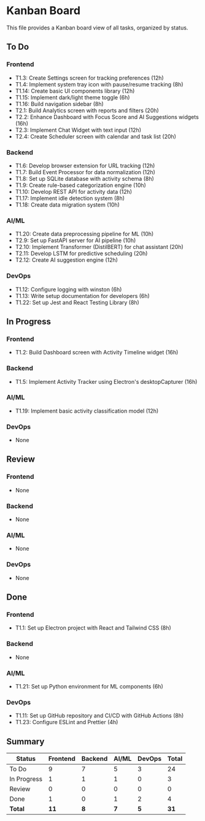 # Kanban Board

This file provides a Kanban board view of all tasks, organized by status.

## To Do

### Frontend
- T1.3: Create Settings screen for tracking preferences (12h)
- T1.4: Implement system tray icon with pause/resume tracking (8h)
- T1.14: Create basic UI components library (12h)
- T1.15: Implement dark/light theme toggle (6h)
- T1.16: Build navigation sidebar (8h)
- T2.1: Build Analytics screen with reports and filters (20h)
- T2.2: Enhance Dashboard with Focus Score and AI Suggestions widgets (16h)
- T2.3: Implement Chat Widget with text input (12h)
- T2.4: Create Scheduler screen with calendar and task list (20h)

### Backend
- T1.6: Develop browser extension for URL tracking (12h)
- T1.7: Build Event Processor for data normalization (12h)
- T1.8: Set up SQLite database with activity schema (8h)
- T1.9: Create rule-based categorization engine (10h)
- T1.10: Develop REST API for activity data (12h)
- T1.17: Implement idle detection system (8h)
- T1.18: Create data migration system (10h)

### AI/ML
- T1.20: Create data preprocessing pipeline for ML (10h)
- T2.9: Set up FastAPI server for AI pipeline (10h)
- T2.10: Implement Transformer (DistilBERT) for chat assistant (20h)
- T2.11: Develop LSTM for predictive scheduling (20h)
- T2.12: Create AI suggestion engine (12h)

### DevOps
- T1.12: Configure logging with winston (6h)
- T1.13: Write setup documentation for developers (6h)
- T1.22: Set up Jest and React Testing Library (8h)

## In Progress

### Frontend
- T1.2: Build Dashboard screen with Activity Timeline widget (16h)

### Backend
- T1.5: Implement Activity Tracker using Electron's desktopCapturer (16h)

### AI/ML
- T1.19: Implement basic activity classification model (12h)

### DevOps
- None

## Review

### Frontend
- None

### Backend
- None

### AI/ML
- None

### DevOps
- None

## Done

### Frontend
- T1.1: Set up Electron project with React and Tailwind CSS (8h)

### Backend
- None

### AI/ML
- T1.21: Set up Python environment for ML components (6h)

### DevOps
- T1.11: Set up GitHub repository and CI/CD with GitHub Actions (8h)
- T1.23: Configure ESLint and Prettier (4h)

## Summary

| Status | Frontend | Backend | AI/ML | DevOps | Total |
|--------|----------|---------|-------|--------|-------|
| To Do | 9 | 7 | 5 | 3 | 24 |
| In Progress | 1 | 1 | 1 | 0 | 3 |
| Review | 0 | 0 | 0 | 0 | 0 |
| Done | 1 | 0 | 1 | 2 | 4 |
| **Total** | **11** | **8** | **7** | **5** | **31** |